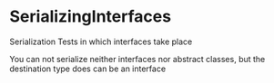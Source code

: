 # SerializingInterfaces
Serialization Tests in which interfaces take place

You can not serialize neither interfaces nor abstract classes, but the destination type does can be an interface
